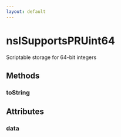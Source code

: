 ```yaml
---
layout: default
---
```


# nsISupportsPRUint64 #

Scriptable storage for 64-bit integers


## Methods ##

### toString ###

## Attributes ##

### data ###
